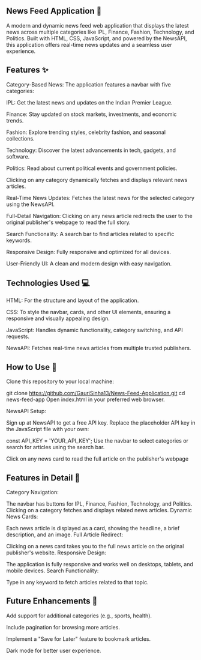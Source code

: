 ## News Feed Application 📰
A modern and dynamic news feed web application that displays the latest news across multiple categories like IPL, Finance, Fashion, Technology, and Politics. Built with HTML, CSS, JavaScript, and powered by the NewsAPI, this application offers real-time news updates and a seamless user experience.


## Features ✨
Category-Based News: The application features a navbar with five categories:

IPL: Get the latest news and updates on the Indian Premier League.

Finance: Stay updated on stock markets, investments, and economic trends.

Fashion: Explore trending styles, celebrity fashion, and seasonal collections.

Technology: Discover the latest advancements in tech, gadgets, and software.

Politics: Read about current political events and government policies.

Clicking on any category dynamically fetches and displays relevant news articles.

Real-Time News Updates: Fetches the latest news for the selected category using the NewsAPI.

Full-Detail Navigation: Clicking on any news article redirects the user to the original publisher's webpage to read the full story.

Search Functionality: A search bar to find articles related to specific keywords.

Responsive Design: Fully responsive and optimized for all devices.

User-Friendly UI: A clean and modern design with easy navigation.


## Technologies Used 💻
HTML: For the structure and layout of the application.

CSS: To style the navbar, cards, and other UI elements, ensuring a responsive and visually appealing design.

JavaScript: Handles dynamic functionality, category switching, and API requests.

NewsAPI: Fetches real-time news articles from multiple trusted publishers.


## How to Use 🚀
Clone this repository to your local machine:

git clone https://github.com/GauriSinha13/News-Feed-Application.git
cd news-feed-app
Open index.html in your preferred web browser.

NewsAPI Setup:

Sign up at NewsAPI to get a free API key.
Replace the placeholder API key in the JavaScript file with your own:

const API_KEY = 'YOUR_API_KEY';
Use the navbar to select categories or search for articles using the search bar.

Click on any news card to read the full article on the publisher's webpage


## Features in Detail 🧩
Category Navigation:

The navbar has buttons for IPL, Finance, Fashion, Technology, and Politics. Clicking on a category fetches and displays related news articles.
Dynamic News Cards:

Each news article is displayed as a card, showing the headline, a brief description, and an image.
Full Article Redirect:

Clicking on a news card takes you to the full news article on the original publisher's website.
Responsive Design:

The application is fully responsive and works well on desktops, tablets, and mobile devices.
Search Functionality:

Type in any keyword to fetch articles related to that topic.



## Future Enhancements 🔧
Add support for additional categories (e.g., sports, health).

Include pagination for browsing more articles.

Implement a "Save for Later" feature to bookmark articles.

Dark mode for better user experience.
